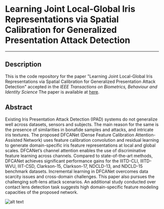 # Learning Joint Local-Global Iris Representations via Spatial Calibration for Generalized Presentation Attack Detection
***
## Description
This is the code repository for the paper "Learning Joint Local-Global Iris Representations via Spatial Calibration for Generalized Presentation Attack Detection" accepted in the *IEEE Transactions on Biometrics, Behaviour and Identity Science* The paper is available at [here](https://ieeexplore.ieee.org/abstract/document/10401986).
## Abstract
Existing Iris Presentation Attack Detection (IPAD) systems do not generalize well across datasets, sensors and subjects. The main reason for the same is the presence of similarities in bonafide samples and attacks, and intricate iris textures. The proposed DFCANet (Dense Feature Calibration Attention-Assisted Network) uses feature calibration convolution and residual learning to generate domain-specific iris feature representations at local and global scales. DFCANet’s channel attention enables the use of discriminative feature learning across channels. Compared to state-of-the-art methods, DFCANet achieves significant performance gains for the IIITD-CLI, IIITD-WVU, IIIT-CSD, Clarkson-15, Clarkson-17, NDCLD-13, and NDCLD-15 benchmark datasets. Incremental learning in DFCANet overcomes data scarcity issues and cross-domain challenges. This paper also pursues the challenging soft-lens attack scenarios. An additional study conducted over contact lens detection task suggests high domain-specific feature modeling capacities of the proposed network.

![alt text](https://github.com/AmanVerma2307/DFCANet/blob/main/docs/IRPAD_DFCANet.png)
